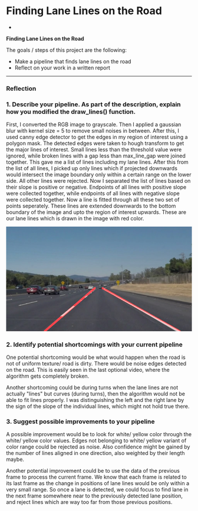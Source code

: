 # **Finding Lane Lines on the Road** 
-

**Finding Lane Lines on the Road**

The goals / steps of this project are the following:
* Make a pipeline that finds lane lines on the road
* Reflect on your work in a written report


[//]: # (Image References)

[image1]: test_images_output/solidWhiteCurve.jpg

---

### Reflection

### 1. Describe your pipeline. As part of the description, explain how you modified the draw_lines() function.

First, I converted the RGB image to grayscale. Then I applied a gaussian blur with kernel size = 5 to remove small noises in between. After this, I used canny edge detector to get the edges in my region of interest using a polygon mask. The detected edges were taken to hough transform to get the major lines of interest. Small lines less than the threshold value were ignored, while broken lines with a gap less than max_line_gap were joined together. This gave me a list of lines including my lane lines. After this from the list of all lines, I picked up only lines which if projected downwards would intersect the image boundary only within a certain range on the lower side. All other lines were rejected. Now I separated the list of lines based on their slope is positive or negative. Endpoints of all lines with positive slope were collected together, while endpoints of all lines with negative slope were collected together. Now a line is fitted through all these two set of points seperately. These lines are extended downwards to the bottom boundary of the image and upto the region of interest upwards. These are our lane lines which is drawn in the image with red color.


![alt text][image1]


### 2. Identify potential shortcomings with your current pipeline


One potential shortcoming would be what would happen when the road is not of uniform texture/ road is dirty. There would be noise edges detected on the road. This is easily seen in the last optional video, where the algorithm gets completely broken.  

Another shortcoming could be during turns when the lane lines are not actually "lines" but curves (during turns), then the algorithm would not be able to fit lines properly. I was distinguishing the left and the right lane by the sign of the slope of the individual lines, which might not hold true there.


### 3. Suggest possible improvements to your pipeline

A possible improvement would be to look for white/ yellow color through the white/ yellow color values. Edges not belonging to white/ yellow variant of color range could be rejected as noise. Also confidence might be gained by the number of lines aligned in one direction, also weighted by their length maybe.

Another potential improvement could be to use the data of the previous frame to process the current frame. We know that each frame is related to its last frame as the change in positions of lane lines would be only within a very small range. So once a lane is detected, we could focus to find lane in the next frame somewhere near to the previously detected lane position, and reject lines which are way too far from those previous positions.
